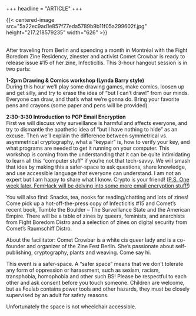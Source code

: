 +++
headline = "ARTICLE"
+++

{{< centered-image src="5a22ec9ad1e857f77eda5789b9b11f05a299602f.jpg" height="217.218579235" width="626" >}}
</br>
</br>

After traveling from Berlin and spending a month in Montréal with the Fight Boredom Zine Residency, zinester and activist Comet Crowbar is ready to release issue #15 of her zine, Infecticitis. This 3-hour hangout session is in two parts:  

__1-2pm Drawing & Comics workshop (Lynda Barry style)__  
During this hour we’ll play some drawing games, make comics, loosen up and get silly, and try to erase the idea of “but I can’t draw!” from our minds. Everyone can draw, and that’s what we’re gonna do. Bring your favorite pens and crayons (some paper and pens will be provided).  
  
__2:30-3:30 Introduction to PGP Email Encryption__  
First we will discuss why surveillance is harmful and affects everyone, and try to dismantle the apathetic idea of “but I have nothing to hide” as an excuse. Then we’ll explain the difference between symmetrical vs. asymmetrical cryptography, what a “keypair” is, how to verify your key, and what programs are needed to get it running on your computer. This workshop is coming from the understanding that it can be quite intimidating to learn all this “computer stuff” if you’re not that tech-savvy. We will smash that idea by making this a safer-space to ask questions, share knowledge, and use accessible language that everyone can understand. I am not an expert but I am happy to share what I know. Crypto is your friend! ([P.S. One week later, FemHack will be delving into some more email encryption stuff!](http://foufem.wiki.orangeseeds.org/FemCrypt_-_A_workshop_on_How_to_Encrypt_your_Emails))  
  
  
You will also find: Snacks, tea, nooks for reading/chatting and lots of zines! Come pick up a hot-off-the-press copy of Infecticitis #15 and Comet’s recent book, Tumble the Boulder – The Surveillance State and the American Empire. There will be a table of zines by queers, feminists, and anarchists from Fight Boredom Distro and a selection of zines on digital security from Comet’s Raumschiff Distro.  
  
About the facilitator: Comet Crowbar is a white cis queer lady and is a co-founder and organizer of the Zine Fest Berlin. She’s passionate about self-publishing, cryptography, plants and weaving. Come say hi.
  
This event is a safer-space. A “safer space” means that we don’t tolerate any form of oppression or harassment, such as sexism, racism, transphobia, homophobia and other such BS! Please be respectful to each other and ask consent before you touch someone.  Children are welcome, but as Foulab contains power tools and other hazards, they must be closely supervised by an adult for safety reasons.  
  
Unfortunately the space is not wheelchair accessible.

